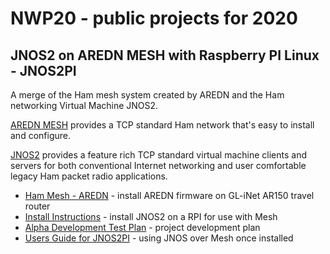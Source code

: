 # NWP20 - public projects for 2020

## JNOS2 on AREDN MESH with Raspberry PI Linux - JNOS2PI

A merge of the Ham mesh system created by AREDN and the Ham networking Virtual Machine JNOS2.

[AREDN MESH](ardenmesh.org) provides a TCP standard Ham network that's easy to install and configure.

[JNOS2](https://www.langelaar.net/projects/jnos2/) provides a feature rich TCP standard virtual machine clients and servers for both conventional Internet networking and user comfortable legacy Ham packet radio applications.

+ [Ham Mesh - AREDN](19520_ham_mesh.md) - install AREDN firmware on GL-iNet AR150 travel router
+ [Install Instructions](19501_jnos_mesh.md) - install JNOS2 on a RPI for use with Mesh
+ [Alpha Development Test Plan](19503_jnos2pi_alpha.md) - project development plan
+ [Users Guide for JNOS2PI](19502_jnos_for_smarties.md) - using JNOS over Mesh once installed

